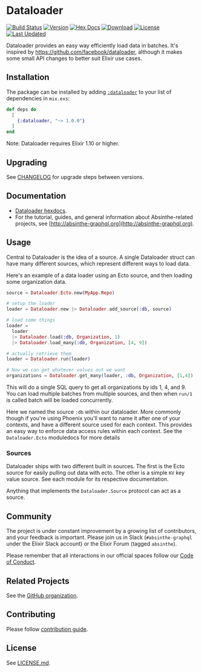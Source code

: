 # Dataloader

[![Build Status](https://github.com/absinthe-graphql/dataloader/workflows/CI/badge.svg)](https://github.com/absinthe-graphql/dataloader/actions?query=workflow%3ACI)
[![Version](https://img.shields.io/hexpm/v/dataloader.svg)](https://hex.pm/packages/dataloader)
[![Hex Docs](https://img.shields.io/badge/hex-docs-lightgreen.svg)](https://hexdocs.pm/dataloader/)
[![Download](https://img.shields.io/hexpm/dt/dataloader.svg)](https://hex.pm/packages/dataloader)
[![License](https://img.shields.io/badge/License-MIT-blue.svg)](https://opensource.org/licenses/MIT)
[![Last Updated](https://img.shields.io/github/last-commit/absinthe-graphql/dataloader.svg)](https://github.com/absinthe-graphql/dataloader/commits/master)

Dataloader provides an easy way efficiently load data in batches. It's inspired
by https://github.com/facebook/dataloader, although it makes some small API
changes to better suit Elixir use cases.

## Installation

The package can be installed by adding [`:dataloader`](https://hex.pm/packages/dataloader) to your list of dependencies in `mix.exs`:

```elixir
def deps do
  [
    {:dataloader, "~> 1.0.0"}
  ]
end
```

Note: Dataloader requires Elixir 1.10 or higher.

## Upgrading

See [CHANGELOG](./CHANGELOG.md) for upgrade steps between versions.

## Documentation

- [Dataloader hexdocs](https://hexdocs.pm/dataloader).
- For the tutorial, guides, and general information about Absinthe-related
  projects, see [http://absinthe-graphql.org](http://absinthe-graphql.org).

## Usage

Central to Dataloader is the idea of a source. A single Dataloader struct can
have many different sources, which represent different ways to load data.

Here's an example of a data loader using an Ecto source, and then loading some
organization data.

```elixir
source = Dataloader.Ecto.new(MyApp.Repo)

# setup the loader
loader = Dataloader.new |> Dataloader.add_source(:db, source)

# load some things
loader =
  loader
  |> Dataloader.load(:db, Organization, 1)
  |> Dataloader.load_many(:db, Organization, [4, 9])

# actually retrieve them
loader = Dataloader.run(loader)

# Now we can get whatever values out we want
organizations = Dataloader.get_many(loader, :db, Organization, [1,4])
```

This will do a single SQL query to get all organizations by ids 1, 4, and 9. You
can load multiple batches from multiple sources, and then when `run/1` is called
batch will be loaded concurrently.

Here we named the source `:db` within our dataloader. More commonly though if
you're using Phoenix you'll want to name it after one of your contexts, and have
a different source used for each context. This provides an easy way to enforce
data access rules within each context. See the `Dataloader.Ecto` moduledocs for
more details

### Sources

Dataloader ships with two different built in sources. The first is the Ecto source for easily pulling out data with ecto. The other is a simple `KV` key value source. See each module for its respective documentation.

Anything that implements the `Dataloader.Source` protocol can act as a source.

## Community

The project is under constant improvement by a growing list of
contributors, and your feedback is important. Please join us in Slack
(`#absinthe-graphql` under the Elixir Slack account) or the Elixir Forum
(tagged `absinthe`).

Please remember that all interactions in our official spaces follow
our [Code of Conduct](./CODE_OF_CONDUCT.md).

## Related Projects

See the [GitHub organization](https://github.com/absinthe-graphql).

## Contributing

Please follow [contribution guide](./CONTRIBUTING.md).

## License

See [LICENSE.md](./LICENSE.md).

